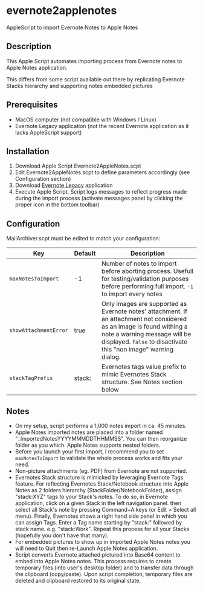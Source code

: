 # evernote2applenotes
AppleScript to import Evernote Notes to Apple Notes

## Description
This Apple Script automates importing process from Evernote notes to Apple Notes application.

This differs from some script available out there by replicating Evernote Stacks hierarchy and supporting notes embedded pictures

## Prerequisites

* MacOS computer (not compatible with Windows / Linux)
* Evernote Legacy application (not the recent Evernote application as it lacks AppleScript support)

## Installation

1. Download Apple Script Evernote2AppleNotes.scpt
2. Edit Evernote2AppleNotes.scpt to define parameters accordingly (see Configuration section)
3. Download [Evernote Legacy](https://help.evernote.com/hc/en-us/articles/360052560314) application 
4. Execute Apple Script. Script logs messages to reflect progress made during the import process (activate messages panel by clicking the proper icon in the bottom toolbar)

## Configuration

MailArchiver.scpt must be edited to match your configuration:

| Key | Default | Description |
| --- | --- | --- |
| `maxNotesToImport` | -1 | Number of notes to import before aborting process. Usefull for testing/validation purposes before performing full import. `-1` to import every notes|
| `showAttachmentError` | true | Only images are supported as Evernote notes' attachment. If an attachment not considered as an image is found withing a note a warning message will be displayed. `false` to disactivate this "non image" warning dialog.|
| `stackTagPrefix` | stack: | Evernotes tags value prefix to mimic Evernotes Stack structure. See Notes section below|

## Notes

* On my setup, script performs a 1,000 notes import in ca. 45 minutes.
* Apple Notes imported notes are placed into a folder named "_ImportedNotesYYYYMMMDDTHHMMSS". You can then reorganize folder as you which. Apple Notes supports nested folders.
* Before you launch your first import, I recommend you to set `maxNotesToImport` to validate the whole process works and fits your need.
* Non-picture attachments (eg. PDF) from Evernote are not supported.
* Evernotes Stack structure is mimicked by leveraging Evernote Tags feature. For reflecting Evernotes Stack/Notebook structure into Apple Notes as 2 folders hierarchy (StackFolder/NotebookFolder), assign "stack:XYZ" tags to your Stack's notes. To do so, in Evernote application, click on a given Stack in the left navigation panel. then select all Stack's note by pressing Command+A keys (or Edit > Select all menu). Finally, Evernotes shows a right hand side panel in which you can assign Tags. Enter a Tag name starting by "stack:" followed by stack name. e.g. "stack:Work". Repeat this process for all your Stacks (hopefully you don't have that many).
* For embedded pictures to show up in imported Apple Notes notes you will need to Quit then re-Launch Apple Notes application.
* Script converts Evernote attached pictured into Base64 content to embed into Apple Notes notes. This process requires to create temporary files (into user's desktop folder) and to transfer data through the clipboard (copy/paste). Upon script completion, temporary files are deleted and clipboard restored to its original state.
